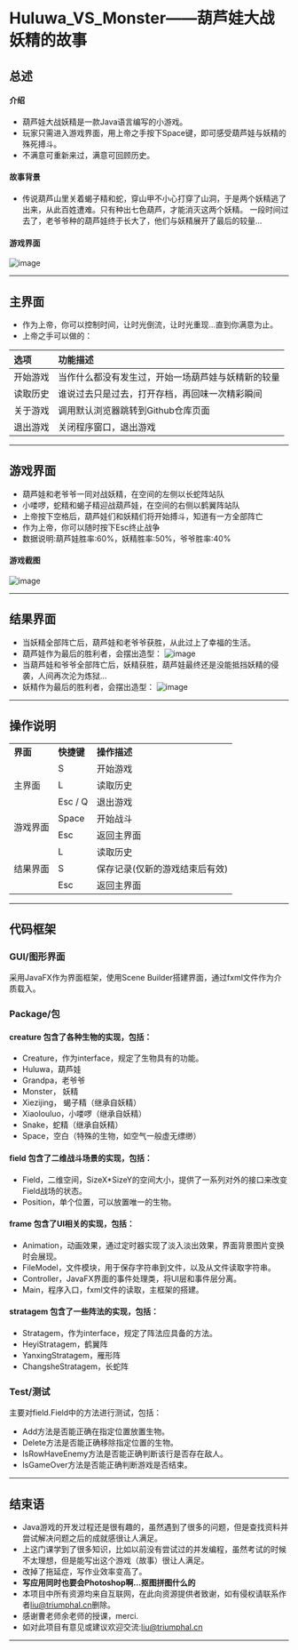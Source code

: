 # Huluwa_VS_Monster——葫芦娃大战妖精的故事
## 总述
#### 介绍
- 葫芦娃大战妖精是一款Java语言编写的小游戏。
- 玩家只需进入游戏界面，用上帝之手按下Space键，即可感受葫芦娃与妖精的殊死搏斗。
- 不满意可重新来过，满意可回顾历史。
#### 故事背景
- 传说葫芦山里关着蝎子精和蛇，穿山甲不小心打穿了山洞，于是两个妖精逃了出来，从此百姓遭难。只有种出七色葫芦，才能消灭这两个妖精。
一段时间过去了，老爷爷种的葫芦娃终于长大了，他们与妖精展开了最后的较量...
#### 游戏界面
![image](https://github.com/triumphalLiu/Huluwa_VS_Monster/blob/master/screenshot/MainScreenShot.png "应用截图")
***
## 主界面
- 作为上帝，你可以控制时间，让时光倒流，让时光重现...直到你满意为止。
- 上帝之手可以做的：

|选项|功能描述|
|:------|:----|
|开始游戏|当作什么都没有发生过，开始一场葫芦娃与妖精新的较量|
|读取历史|谁说过去只是过去，打开存档，再回味一次精彩瞬间|
|关于游戏|调用默认浏览器跳转到Github仓库页面|
|退出游戏|关闭程序窗口，退出游戏|
***
## 游戏界面
- 葫芦娃和老爷爷一同对战妖精，在空间的左侧以长蛇阵站队
- 小喽啰，蛇精和蝎子精迎战葫芦娃，在空间的右侧以鹤翼阵站队
- 上帝按下空格后，葫芦娃们和妖精们将开始搏斗，知道有一方全部阵亡
- 作为上帝，你可以随时按下Esc终止战争
- 数据说明:葫芦娃胜率:60%，妖精胜率:50%，爷爷胜率:40%
#### 游戏截图
![image](https://github.com/triumphalLiu/Huluwa_VS_Monster/blob/master/screenshot/FieldScreenShot.png "应用截图")
***
## 结果界面
- 当妖精全部阵亡后，葫芦娃和老爷爷获胜，从此过上了幸福的生活。
- 葫芦娃作为最后的胜利者，会摆出造型：
![image](https://github.com/triumphalLiu/Huluwa_VS_Monster/blob/master/screenshot/HuluwaWinsScreenShot.png "应用截图")
- 当葫芦娃和爷爷全部阵亡后，妖精获胜，葫芦娃最终还是没能抵挡妖精的侵袭，人间再次沦为炼狱...
- 妖精作为最后的胜利者，会摆出造型：
![image](https://github.com/triumphalLiu/Huluwa_VS_Monster/blob/master/screenshot/MonsterWinsScreenShot.png "应用截图")
***
## 操作说明
<table><tr>
<td> <strong>界面</strong></td> 
<td> <strong>快捷键</strong></td>
<td> <strong>操作描述</strong></td></tr>
<tr><td rowspan="3">主界面</td>    
<td>S</td>
<td>开始游戏</td></tr>
<tr><td>L</td>  
<td>读取历史</td></tr>
<tr><td>Esc / Q</td>  
<td>退出游戏</td></tr>
<tr><td rowspan="2">游戏界面</td>    
<td>Space</td>
<td>开始战斗</td></tr>
<tr><td>Esc</td>  
<td>返回主界面</td></tr>
<tr><td rowspan="3">结果界面</td>    
<td>L</td>  
<td>读取历史</td></tr>
<tr><td>S</td>  
<td>保存记录(仅新的游戏结束后有效)</td></tr>
<tr><td>Esc</td>
<td>返回主界面</td></tr>
</table>

***
## 代码框架
### GUI/图形界面
采用JavaFX作为界面框架，使用Scene Builder搭建界面，通过fxml文件作为介质载入。
### Package/包
#### creature 包含了各种生物的实现，包括：
* Creature，作为interface，规定了生物具有的功能。
* Huluwa，葫芦娃
* Grandpa，老爷爷
* Monster， 妖精
* Xiezijing， 蝎子精（继承自妖精）
* Xiaolouluo，小喽啰（继承自妖精）
* Snake，蛇精（继承自妖精）
* Space，空白（特殊的生物，如空气一般虚无缥缈）
#### field 包含了二维战斗场景的实现，包括：
* Field，二维空间，SizeX*SizeY的空间大小，提供了一系列对外的接口来改变Field战场的状态。
* Position，单个位置，可以放置唯一的生物。
#### frame 包含了UI相关的实现，包括：
* Animation，动画效果，通过定时器实现了淡入淡出效果，界面背景图片变换时会展现。
* FileModel，文件模块，用于保存字符串到文件，以及从文件读取字符串。
* Controller，JavaFX界面的事件处理类，将UI层和事件层分离。
* Main，程序入口，fxml文件的读取，主框架的搭建。
#### stratagem 包含了一些阵法的实现，包括：
* Stratagem，作为interface，规定了阵法应具备的方法。
* HeyiStratagem，鹤翼阵
* YanxingStratagem，雁形阵
* ChangsheStratagem，长蛇阵
### Test/测试
主要对field.Field中的方法进行测试，包括：
* Add方法是否能正确在指定位置放置生物。
* Delete方法是否能正确移除指定位置的生物。
* IsRowHaveEnemy方法是否能正确判断该行是否存在敌人。
* IsGameOver方法是否能正确判断游戏是否结束。
***
## 结束语
- Java游戏的开发过程还是很有趣的，虽然遇到了很多的问题，但是查找资料并尝试解决问题之后的成就感很让人满足。
- 上这门课学到了很多知识，比如以前没有尝试过的并发编程，虽然考试的时候不太理想，但是能写出这个游戏（故事）很让人满足。
- 改掉了拖延症，写作业效率变高了。
- **写应用同时也要会Photoshop啊...抠图拼图什么的**
- 本项目中所有资源均来自互联网，在此向资源提供者致谢，如有侵权请联系作者<liu@triumphal.cn>删除。
- 感谢曹老师余老师的授课，merci.
- 如对此项目有意见或建议欢迎交流:<liu@triumphal.cn>
***
